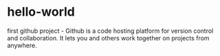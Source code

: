 # hello-world
first github project - Github is a code hosting platform for version control and collaboration. It lets you and others work together on projects from anywhere.
